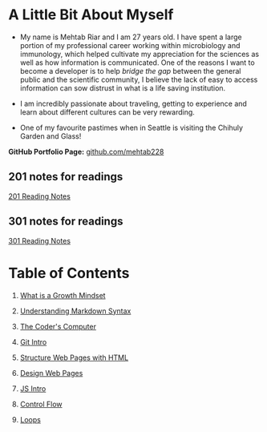 
# A Little Bit About Myself #

- My name is Mehtab Riar and I am 27 years old. I have spent a large portion of my professional career working within microbiology and immunology, which helped cultivate my appreciation for the sciences as well as how information is communicated. One of the reasons I want to become a developer is to help *bridge the gap* between the general public and the scientific community, I believe the lack of easy to access information can sow distrust in what is a life saving institution.

- I am incredibly passionate about traveling, getting to experience and learn about different cultures can be very rewarding.

- One of my favourite pastimes when in Seattle is visiting the Chihuly Garden and Glass!

**GitHub Portfolio Page:** [github.com/mehtab228](https://github.com/Mehtab228)

## 201 notes for readings ##

[201 Reading Notes](https://mehtab228.github.io/reading-notes/201readingnotes)

## 301 notes for readings ##

[301 Reading Notes](https://mehtab228.github.io/reading-notes/301readingnotes)

# Table of Contents #

1. [What is a Growth Mindset](https://mehtab228.github.io/reading-notes/growth-mindset)

2. [Understanding Markdown Syntax](https://mehtab228.github.io/reading-notes/reading1)

3. [The Coder's Computer](https://mehtab228.github.io/reading-notes/reading2)

4. [Git Intro](https://mehtab228.github.io/reading-notes/reading3)

5. [Structure Web Pages with HTML](https://mehtab228.github.io/reading-notes/reading4)

6. [Design Web Pages](https://mehtab228.github.io/reading-notes/reading5)

7. [JS Intro](https://mehtab228.github.io/reading-notes/reading6)

8. [Control Flow](https://mehtab228.github.io/reading-notes/reading7)

9. [Loops](https://mehtab228.github.io/reading-notes/reading%208)